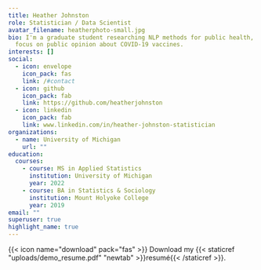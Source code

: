 ```yaml
---
title: Heather Johnston
role: Statistician / Data Scientist
avatar_filename: heatherphoto-small.jpg
bio: I'm a graduate student researching NLP methods for public health, with a
  focus on public opinion about COVID-19 vaccines.
interests: []
social:
  - icon: envelope
    icon_pack: fas
    link: /#contact
  - icon: github
    icon_pack: fab
    link: https://github.com/heatherjohnston
  - icon: linkedin
    icon_pack: fab
    link: www.linkedin.com/in/heather-johnston-statistician
organizations:
  - name: University of Michigan
    url: ""
education:
  courses:
    - course: MS in Applied Statistics
      institution: University of Michigan
      year: 2022
    - course: BA in Statistics & Sociology
      institution: Mount Holyoke College
      year: 2019
email: ""
superuser: true
highlight_name: true
---
```



{{< icon name="download" pack="fas" >}} Download my {{< staticref "uploads/demo_resume.pdf" "newtab" >}}resumé{{< /staticref >}}.